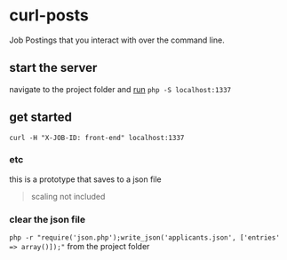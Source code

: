 # curl-posts
Job Postings that you interact with over the command line.

## start the server
navigate to the project folder and [run](http://php.net/downloads.php) `php -S localhost:1337`

## get started
`curl -H "X-JOB-ID: front-end" localhost:1337`

### etc
this is a prototype that saves to a json file
> scaling not included

### clear the json file
`php -r "require('json.php');write_json('applicants.json', ['entries' => array()]);"` from the project folder
